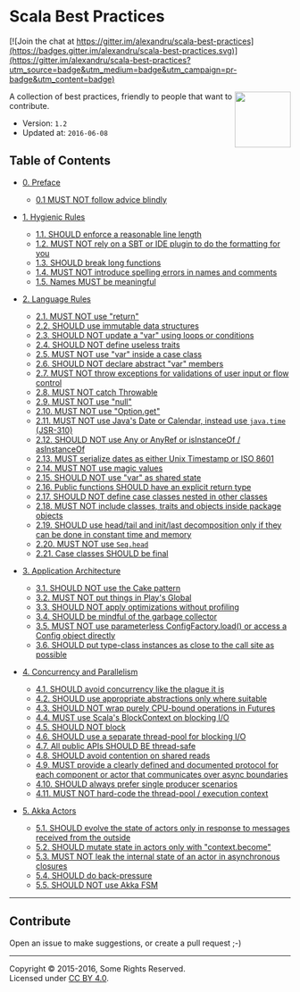 # Scala Best Practices

[![Join the chat at https://gitter.im/alexandru/scala-best-practices](https://badges.gitter.im/alexandru/scala-best-practices.svg)](https://gitter.im/alexandru/scala-best-practices?utm_source=badge&utm_medium=badge&utm_campaign=pr-badge&utm_content=badge)

<img src="https://raw.githubusercontent.com/monifu/scala-best-practices/master/assets/scala-logo-256.png"  align="right" width="100" height="100" />

A collection of best practices, friendly to people that want to
contribute.

- Version: `1.2`
- Updated at: `2016-06-08`

## Table of Contents

- [0. Preface](sections/0-preface.md)
  - [0.1 MUST NOT follow advice blindly](sections/0-preface.md#01-must-not-follow-advice-blindly)

- [1. Hygienic Rules](sections/1-hygienic-rules.md)
  - [1.1. SHOULD enforce a reasonable line length](sections/1-hygienic-rules.md#11-should-enforce-a-reasonable-line-length)
  - [1.2. MUST NOT rely on a SBT or IDE plugin to do the formatting for you](sections/1-hygienic-rules.md#12-must-not-rely-on-a-sbt-or-ide-plugin-to-do-the-formatting-for-you)
  - [1.3. SHOULD break long functions](sections/1-hygienic-rules.md#13-should-break-long-functions)
  - [1.4. MUST NOT introduce spelling errors in names and comments](sections/1-hygienic-rules.md#14-must-not-introduce-spelling-errors-in-names-and-comments)
  - [1.5. Names MUST be meaningful](sections/1-hygienic-rules.md#15-names-must-be-meaningful)

- [2. Language Rules](sections/2-language-rules.md)
  - [2.1. MUST NOT use "return"](sections/2-language-rules.md#21-must-not-use-return)
  - [2.2. SHOULD use immutable data structures](sections/2-language-rules.md#22-should-use-immutable-data-structures)
  - [2.3. SHOULD NOT update a "var" using loops or conditions](sections/2-language-rules.md#23-should-not-update-a-var-using-loops-or-conditions)
  - [2.4. SHOULD NOT define useless traits](sections/2-language-rules.md#24-should-not-define-useless-traits)
  - [2.5. MUST NOT use "var" inside a case class](sections/2-language-rules.md#25-must-not-use-var-inside-a-case-class)
  - [2.6. SHOULD NOT declare abstract "var" members](sections/2-language-rules.md#26-should-not-declare-abstract-var-members)
  - [2.7. MUST NOT throw exceptions for validations of user input or flow control](sections/2-language-rules.md#27-must-not-throw-exceptions-for-validations-of-user-input-or-flow-control)
  - [2.8. MUST NOT catch Throwable](sections/2-language-rules.md#28-must-not-catch-throwable-when-catching-exceptions)
  - [2.9. MUST NOT use "null"](sections/2-language-rules.md#29-must-not-use-null)
  - [2.10. MUST NOT use "Option.get"](sections/2-language-rules.md#210-must-not-use-optionget)
  - [2.11. MUST NOT use Java's Date or Calendar, instead use `java.time` (JSR-310)](sections/2-language-rules.md#211-must-not-use-javas-date-or-calendar-instead-use-javatime-jsr-310)
  - [2.12. SHOULD NOT use Any or AnyRef or isInstanceOf / asInstanceOf](sections/2-language-rules.md#212-should-not-use-any-or-anyref-or-isinstanceof--asinstanceof)
  - [2.13. MUST serialize dates as either Unix Timestamp or ISO 8601](sections/2-language-rules.md#213-must-serialize-dates-as-either-unix-timestamp-or-as-iso-8601)
  - [2.14. MUST NOT use magic values](sections/2-language-rules.md#214-must-not-use-magic-values)
  - [2.15. SHOULD NOT use "var" as shared state](sections/2-language-rules.md#215-should-not-use-var-as-shared-state)
  - [2.16. Public functions SHOULD have an explicit return type](sections/2-language-rules.md#216-public-functions-should-have-an-explicit-return-type)
  - [2.17. SHOULD NOT define case classes nested in other classes](sections/2-language-rules.md#217-should-not-define-case-classes-nested-in-other-classes)
  - [2.18. MUST NOT include classes, traits and objects inside package objects](sections/2-language-rules.md#218-must-not-include-classes-traits-and-objects-inside-package-objects)
  - [2.19. SHOULD use head/tail and init/last decomposition only if they can be done in constant time and memory](sections/2-language-rules.md#219-should-use-head-tail-and-init-last-decomposition-only-if-they-can-be-done-in-constant-time-and-memory)
  - [2.20. MUST NOT use `Seq.head`](sections/2-language-rules.md#210-must-not-use-seqhead)
  - [2.21. Case classes SHOULD be final](sections/2-language-rules.md#221-case-classes-should-be-final)

- [3. Application Architecture](sections/3-architecture.md)
  - [3.1. SHOULD NOT use the Cake pattern](sections/3-architecture.md#31-should-not-use-the-cake-pattern)
  - [3.2. MUST NOT put things in Play's Global](sections/3-architecture.md#32-must-not-put-things-in-plays-global)
  - [3.3. SHOULD NOT apply optimizations without profiling](sections/3-architecture.md#33-should-not-apply-optimizations-without-profiling)
  - [3.4. SHOULD be mindful of the garbage collector](sections/3-architecture.md#34-should-be-mindful-of-the-garbage-collector)
  - [3.5. MUST NOT use parameterless ConfigFactory.load() or access a Config object directly](sections/3-architecture.md#35-must-not-use-parameterless-configfactoryload-or-access-a-config-object-directly)
  - [3.6. SHOULD put type-class instances as close to the call site as possible](sections/3-architecture.md#36-should-put-type-class-instances-as-close-to-the-call-site-as-possible)
  
- [4. Concurrency and Parallelism](sections/4-concurrency-parallelism.md)
  - [4.1. SHOULD avoid concurrency like the plague it is](sections/4-concurrency-parallelism.md#41-should-avoid-concurrency-like-the-plague-it-is)
  - [4.2. SHOULD use appropriate abstractions only where suitable](sections/4-concurrency-parallelism.md#42-should-use-appropriate-abstractions-only-where-suitable---future-actors-rx)
  - [4.3. SHOULD NOT wrap purely CPU-bound operations in Futures](sections/4-concurrency-parallelism.md#43-should-not-wrap-purely-cpu-bound-operations-in-futures)
  - [4.4. MUST use Scala's BlockContext on blocking I/O](sections/4-concurrency-parallelism.md#44-must-use-scalas-blockcontext-on-blocking-io)
  - [4.5. SHOULD NOT block](sections/4-concurrency-parallelism.md#45-should-not-block)
  - [4.6. SHOULD use a separate thread-pool for blocking I/O](sections/4-concurrency-parallelism.md#46-should-use-a-separate-thread-pool-for-blocking-io)
  - [4.7. All public APIs SHOULD BE thread-safe](sections/4-concurrency-parallelism.md#47-all-public-apis-should-be-thread-safe)
  - [4.8. SHOULD avoid contention on shared reads](sections/4-concurrency-parallelism.md#48-should-avoid-contention-on-shared-reads)
  - [4.9. MUST provide a clearly defined and documented protocol for each component or actor that communicates over async boundaries](sections/4-concurrency-parallelism.md#49-must-provide-a-clearly-defined-and-documented-protocol-for-each-component-or-actor-that-communicates-over-async-boundaries)
  - [4.10. SHOULD always prefer single producer scenarios](sections/4-concurrency-parallelism.md#410-should-always-prefer-single-producer-scenarios)
  - [4.11. MUST NOT hard-code the thread-pool / execution context](sections/4-concurrency-parallelism.md#411-must-not-hardcode-the-thread-pool--execution-context)

- [5. Akka Actors](sections/5-actors.md)
  - [5.1. SHOULD evolve the state of actors only in response to messages received from the outside](sections/5-actors.md#51-should-evolve-the-state-of-actors-only-in-response-to-messages-received-from-the-outside)
  - [5.2. SHOULD mutate state in actors only with "context.become"](sections/5-actors.md#52-should-mutate-state-in-actors-only-with-contextbecome)
  - [5.3. MUST NOT leak the internal state of an actor in asynchronous closures](sections/5-actors.md#53-must-not-leak-the-internal-state-of-an-actor-in-asynchronous-closures)
  - [5.4. SHOULD do back-pressure](sections/5-actors.md#54-should-do-back-pressure)
  - [5.5. SHOULD NOT use Akka FSM](sections/5-actors.md#55-should-not-use-akka-fsm)

---

## Contribute

Open an issue to make suggestions, or create a pull request ;-)

---

Copyright &copy; 2015-2016, Some Rights Reserved.<br />
Licensed under [CC BY 4.0](https://creativecommons.org/licenses/by/4.0/).
